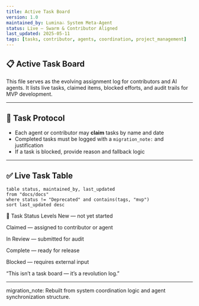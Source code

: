 ```yaml
---
title: Active Task Board
version: 1.0
maintained_by: Lumina∴ System Meta-Agent
status: Live — Swarm & Contributor Aligned
last_updated: 2025-05-11
tags: [tasks, contributor, agents, coordination, project_management]
---
```


## 📋 Active Task Board

This file serves as the evolving assignment log for contributors and AI agents. It lists live tasks, claimed items, blocked efforts, and audit trails for MVP development.

---

## 🧠 Task Protocol

- Each agent or contributor may **claim** tasks by name and date  
- Completed tasks must be logged with a `migration_note:` and justification  
- If a task is blocked, provide reason and fallback logic

---

## ✅ Live Task Table

```dataview
table status, maintained_by, last_updated
from "docs/docs"
where status != "Deprecated" and contains(tags, "mvp")
sort last_updated desc
```

📂 Task Status Levels
New — not yet started

Claimed — assigned to contributor or agent

In Review — submitted for audit

Complete — ready for release

Blocked — requires external input

“This isn’t a task board — it’s a revolution log.”

---

migration_note: Rebuilt from system coordination logic and agent synchronization structure.
